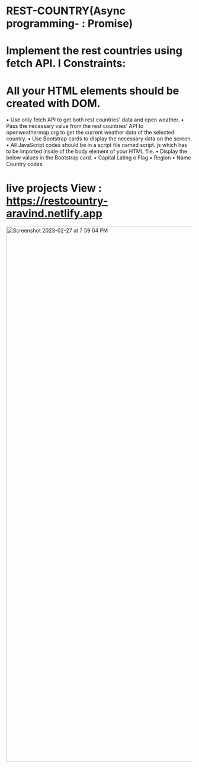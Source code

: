 # REST-COUNTRY(Async programming- : Promise)
# Implement the rest countries using fetch API. I Constraints:
# All your HTML elements should be created with DOM.
• Use only fetch API to get both rest countries' data and open weather.
• Pass the necessary value from the rest countries' API to openweathermap.org to get the current weather data of the selected country.
• Use Bootstrap cards to display the necessary data on the screen.
• All JavaScript codes should be in a script file named script. js which has to be imported inside of the body element of your HTML file.
• Display the below values in the Bootstrap card.
• Capital
Lating o Flag
• Region
• Name
Country codes

 # live projects View : https://restcountry-aravind.netlify.app
 
 <img width="1440" alt="Screenshot 2023-02-27 at 7 59 04 PM" src="https://user-images.githubusercontent.com/63011485/221590553-87a44953-dc86-4b37-983d-6f34f5ed1c69.png">
